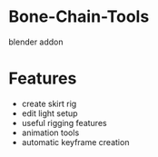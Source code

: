 # Bone-Chain-Tools
blender addon

# Features 
- create skirt rig
- edit light setup
- useful rigging features
- animation tools
- automatic keyframe creation
